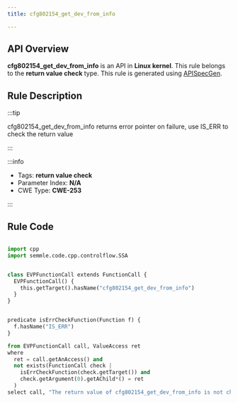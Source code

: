 ```yaml
---
title: cfg802154_get_dev_from_info

---
```



## API Overview
**cfg802154_get_dev_from_info** is an API in **Linux kernel**. This rule belongs to the **return value check** type. This rule is generated using [APISpecGen](../../tools/APISpecGen).
## Rule Description

:::tip

cfg802154_get_dev_from_info returns error pointer on failure, use IS_ERR to check the return value

:::

:::info

- Tags: **return value check**
- Parameter Index: **N/A**
- CWE Type: **CWE-253**

:::

## Rule Code
```python

import cpp
import semmle.code.cpp.controlflow.SSA


class EVPFunctionCall extends FunctionCall {
  EVPFunctionCall() {
    this.getTarget().hasName("cfg802154_get_dev_from_info")
  }
}


predicate isErrCheckFunction(Function f) {
  f.hasName("IS_ERR") 
}

from EVPFunctionCall call, ValueAccess ret
where
  ret = call.getAnAccess() and
  not exists(FunctionCall check |
    isErrCheckFunction(check.getTarget()) and
    check.getArgument(0).getAChild*() = ret
  )
select call, "The return value of cfg802154_get_dev_from_info is not checked with IS_ERR."
    
```